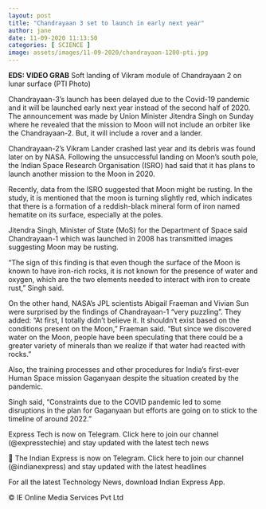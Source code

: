 ```yaml
---
layout: post
title: "Chandrayaan 3 set to launch in early next year"
author: jane 
date: 11-09-2020 11:13:50 
categories: [ SCIENCE ] 
image: assets/images/11-09-2020/chandrayaan-1200-pti.jpg
---
```

**EDS: VIDEO GRAB** Soft landing of Vikram module of Chandrayaan 2 on lunar surface (PTI Photo)

Chandrayaan-3’s launch has been delayed due to the Covid-19 pandemic and it will be launched early next year instead of the second half of 2020. The announcement was made by Union Minister Jitendra Singh on Sunday where he revealed that the mission to Moon will not include an orbiter like the Chandrayaan-2. But, it will include a rover and a lander.

Chandrayaan-2’s Vikram Lander crashed last year and its debris was found later on by NASA. Following the unsuccessful landing on Moon’s south pole, the Indian Space Research Organisation (ISRO) had said that it has plans to launch another mission to the Moon in 2020.

Recently, data from the ISRO suggested that Moon might be rusting. In the study, it is mentioned that the moon is turning slightly red, which indicates that there is a formation of a reddish-black mineral form of iron named hematite on its surface, especially at the poles.

Jitendra Singh, Minister of State (MoS) for the Department of Space said Chandrayaan-1 which was launched in 2008 has transmitted images suggesting Moon may be rusting.

“The sign of this finding is that even though the surface of the Moon is known to have iron-rich rocks, it is not known for the presence of water and oxygen, which are the two elements needed to interact with iron to create rust,” Singh said.

On the other hand, NASA’s JPL scientists Abigail Fraeman and Vivian Sun were surprised by the findings of Chandrayaan-1 “very puzzling”. They added: “At first, I totally didn’t believe it. It shouldn’t exist based on the conditions present on the Moon,” Fraeman said. “But since we discovered water on the Moon, people have been speculating that there could be a greater variety of minerals than we realize if that water had reacted with rocks.”

Also, the training processes and other procedures for India’s first-ever Human Space mission Gaganyaan despite the situation created by the pandemic.

Singh said, “Constraints due to the COVID pandemic led to some disruptions in the plan for Gaganyaan but efforts are going on to stick to the timeline of around 2022.”

Express Tech is now on Telegram. Click here to join our channel (@expresstechie) and stay updated with the latest tech news

📣 The Indian Express is now on Telegram. Click here to join our channel (@indianexpress) and stay updated with the latest headlines

For all the latest Technology News, download Indian Express App.

© IE Online Media Services Pvt Ltd